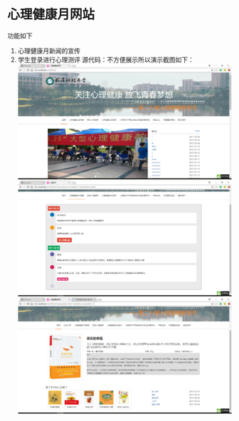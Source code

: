 # 心理健康月网站  
功能如下  
1. 心理健康月新闻的宣传
2. 学生登录进行心理测评
源代码：不方便展示所以演示截图如下：  
![1](1.png)  
![2](2.png)  
![3](3.png)  

